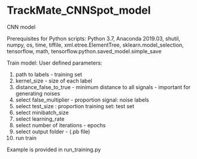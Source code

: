 # TrackMate_CNNSpot_model
CNN model

Prerequisites for Python scripts: Python 3.7, Anaconda 2019.03, shutil, numpy, os, time, tiffile, 
xml.etree.ElementTree, sklearn.model_selection, tensorflow, math, tensorflow.python.saved_model.simple_save

Train model:
User defined parameters: 
1) path to labels - training set
2) kernel_size - size of each label
3) distance_false_to_true - minimum distance to all signals - important for generating noises
4) select false_multiplier - proportion signal: noise labels
5) select test_size : proportion training set: test set
6) select minibatch_size 
7) select learning_rate
8) select number of iterations - epochs
9) select output folder - (.pb file)
10) run train

Example is provided in run_training.py
